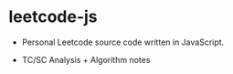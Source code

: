 # leetcode-js

- Personal Leetcode source code written in JavaScript.

- TC/SC Analysis + Algorithm notes
